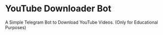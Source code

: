 # YouTube Downloader Bot

A Simple Telegram Bot to Download YouTube Videos. (Only for Educational Purposes)